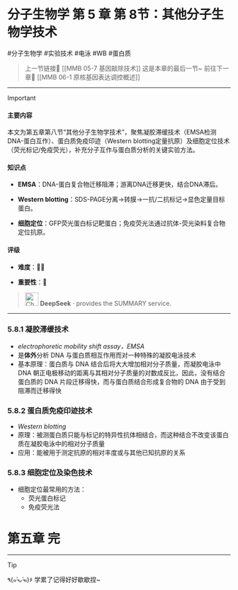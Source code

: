 # 分子生物学 第 5 章 第 8节：其他分子生物学技术
#分子生物学  #实验技术 #电泳 #WB #蛋白质

> 上一节链接🔗 [[MMB 05-7 基因敲除技术]]
> 这是本章的最后一节~
> 前往下一章🚀  [[MMB 06-1 原核基因表达调控概述]]

---

> [!IMPORTANT] 
> 
> #### 主要内容
> 
> 本文为第五章第八节“其他分子生物学技术”，聚焦凝胶滞缓技术（EMSA检测DNA-蛋白互作）、蛋白质免疫印迹（Western blotting定量抗原）及细胞定位技术（荧光标记/免疫荧光），补充分子互作与蛋白质分析的关键实验方法。
> 
> #### 知识点
> 
> - **EMSA**：DNA-蛋白复合物迁移阻滞；游离DNA迁移更快，结合DNA滞后。
>     
> - **Western blotting**：SDS-PAGE分离→转膜→一抗/二抗标记→显色定量目标蛋白。
>     
> - **细胞定位**：GFP荧光蛋白标记靶蛋白；免疫荧光法通过抗体-荧光染料复合物定位抗原。
>     
> 
> #### 评级
> 
> - **难度**：🌿🌿
>     
> - **重要性**：🌟
>
>><img src="https://img.icons8.com/?size=100&id=YWOidjGxCpFW&format=png&color=000000" alt="ChatGPT Icon" width="30" height="30" style="margin-bottom: -7px;"> **DeepSeek** · provides the SUMMARY service.

---
### 5.8.1 凝胶滞缓技术
- *electrophoretic mobility shift assay，EMSA*
- 是**体外**分析 DNA 与蛋白质相互作用而对一种特殊的凝胶电泳技术
- 基本原理：蛋白质与 DNA 结合后将大大增加相对分子质量，而凝胶电泳中 DNA 朝正电极移动的距离与其相对分子质量的对数成反比，因此，没有结合蛋白质的 DNA 片段迁移得快，而与蛋白质结合形成复合物的 DNA 由于受到阻滞而迁移得快

### 5.8.2 蛋白质免疫印迹技术
- *Western blotting*
- 原理：被测蛋白质只能与标记的特异性抗体相结合，而这种结合不改变该蛋白质在凝胶电泳中的相对分子质量
- 应用：能被用于测定抗原的相对丰度或与其他已知抗原的关系

### 5.8.3 细胞定位及染色技术 
- 细胞定位最常用的方法：
	- 荧光蛋白标记
	- 免疫荧光法


# 第五章 完
---
> [!TIP]
> ٩(๑˃̵ᴗ˂̵๑)۶ 学累了记得好好歇歇捏~
